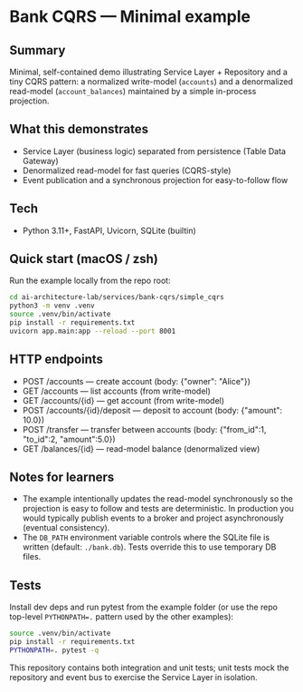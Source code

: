 # Bank CQRS — Minimal example

Summary
-------
Minimal, self-contained demo illustrating Service Layer + Repository and a tiny CQRS pattern: a normalized write-model (`accounts`) and a denormalized read-model (`account_balances`) maintained by a simple in-process projection.

What this demonstrates
-----------------------
- Service Layer (business logic) separated from persistence (Table Data Gateway)
- Denormalized read-model for fast queries (CQRS-style)
- Event publication and a synchronous projection for easy-to-follow flow

Tech
----
- Python 3.11+, FastAPI, Uvicorn, SQLite (builtin)

Quick start (macOS / zsh)
------------------------
Run the example locally from the repo root:

```bash
cd ai-architecture-lab/services/bank-cqrs/simple_cqrs
python3 -m venv .venv
source .venv/bin/activate
pip install -r requirements.txt
uvicorn app.main:app --reload --port 8001
```

HTTP endpoints
--------------
- POST /accounts                — create account (body: {"owner": "Alice"})
- GET  /accounts                — list accounts (from write-model)
- GET  /accounts/{id}           — get account (from write-model)
- POST /accounts/{id}/deposit   — deposit to account (body: {"amount": 10.0})
- POST /transfer                — transfer between accounts (body: {"from_id":1, "to_id":2, "amount":5.0})
- GET  /balances/{id}           — read-model balance (denormalized view)

Notes for learners
------------------
- The example intentionally updates the read-model synchronously so the projection is easy to follow and tests are deterministic. In production you would typically publish events to a broker and project asynchronously (eventual consistency).
- The `DB_PATH` environment variable controls where the SQLite file is written (default: `./bank.db`). Tests override this to use temporary DB files.

Tests
-----
Install dev deps and run pytest from the example folder (or use the repo top-level `PYTHONPATH=.` pattern used by the other examples):

```bash
source .venv/bin/activate
pip install -r requirements.txt
PYTHONPATH=. pytest -q
```

This repository contains both integration and unit tests; unit tests mock the repository and event bus to exercise the Service Layer in isolation.
